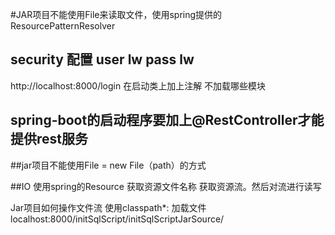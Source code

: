 #JAR项目不能使用File来读取文件，使用spring提供的ResourcePatternResolver
## security   配置 user lw pass lw
  http://localhost:8000/login
  在启动类上加上注解  不加载哪些模块
## spring-boot的启动程序要加上@RestController才能提供rest服务
  
##jar项目不能使用File    = new  File（path）的方式

##IO  使用spring的Resource 获取资源文件名称  获取资源流。然后对流进行读写

  Jar项目如何操作文件流
  使用classpath*:  加载文件
  localhost:8000/initSqlScript/initSqlScriptJarSource/
##
  
  
  
  
  

